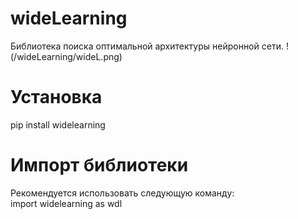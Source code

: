 # wideLearning
Библиотека поиска оптимальной архитектуры нейронной сети.
!(/wideLearning/wideL.png)

# Установка
pip install widelearning

# Импорт библиотеки
Рекомендуется использовать следующую команду:  
import widelearning as wdl 

